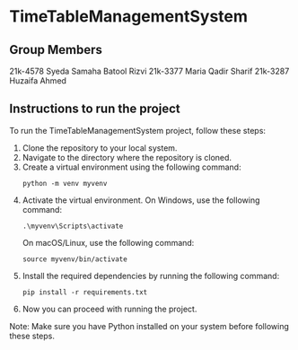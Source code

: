 # TimeTableManagementSystem
## Group Members
21k-4578 Syeda Samaha Batool Rizvi
21k-3377 Maria Qadir Sharif
21k-3287 Huzaifa Ahmed
## Instructions to run the project

To run the TimeTableManagementSystem project, follow these steps:

1. Clone the repository to your local system.
2. Navigate to the directory where the repository is cloned.
3. Create a virtual environment using the following command:
    ```
    python -m venv myvenv
    ```
4. Activate the virtual environment. On Windows, use the following command:
    ```
    .\myvenv\Scripts\activate
    ```
    On macOS/Linux, use the following command:
    ```
    source myvenv/bin/activate
    ```
5. Install the required dependencies by running the following command:
    ```
    pip install -r requirements.txt
    ```
6. Now you can proceed with running the project.

Note: Make sure you have Python installed on your system before following these steps.
